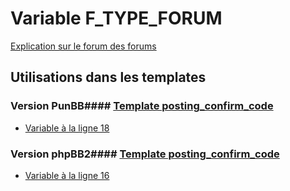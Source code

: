# Variable F_TYPE_FORUM
[Explication sur le forum des forums](http://forum.forumactif.com/t294113-listing-des-variables#F_TYPE_FORUM)
## Utilisations dans les templates
### Version PunBB#### [Template posting_confirm_code](punbb/posting_confirm_code.md)
* [Variable à la ligne 18](../punbb/posting_confirm_code.tpl#L18)
### Version phpBB2#### [Template posting_confirm_code](subsilver/posting_confirm_code.md)
* [Variable à la ligne 16](../subsilver/posting_confirm_code.tpl#L16)